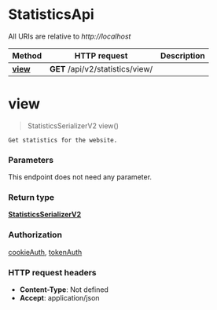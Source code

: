 # StatisticsApi

All URIs are relative to *http://localhost*

Method | HTTP request | Description
------------- | ------------- | -------------
[**view**](StatisticsApi.md#view) | **GET** /api/v2/statistics/view/ | 


<a name="view"></a>
# **view**
> StatisticsSerializerV2 view()



    Get statistics for the website.

### Parameters
This endpoint does not need any parameter.

### Return type

[**StatisticsSerializerV2**](..//Models/StatisticsSerializerV2.md)

### Authorization

[cookieAuth](../README.md#cookieAuth), [tokenAuth](../README.md#tokenAuth)

### HTTP request headers

- **Content-Type**: Not defined
- **Accept**: application/json

